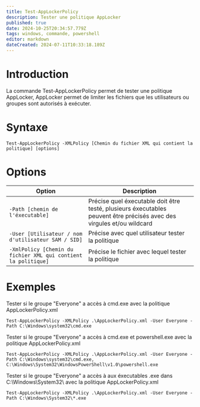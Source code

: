 ```yaml
---
title: Test-AppLockerPolicy
description: Tester une politique AppLocker
published: true
date: 2024-10-25T20:34:57.779Z
tags: windows, commande, powershell
editor: markdown
dateCreated: 2024-07-11T10:33:18.189Z
---
```


# Introduction

La commande Test-AppLockerPolicy permet de tester une politique AppLocker, AppLocker permet de limiter les fichiers que les utilisateurs ou groupes sont autorisés à exécuter.

# Syntaxe

`Test-AppLockerPolicy -XMLPolicy [Chemin du fichier XML qui contient la politique] [options]`

# Options

| Option                                                         | Description                                                                                                           |
| -------------------------------------------------------------- | --------------------------------------------------------------------------------------------------------------------- |
| `-Path [chemin de l'éxecutable]`                               | Précise quel éxecutable doit être testé, plusieurs éxecutables peuvent être précisés avec des virgules et/ou wildcard |
| `-User [Utilisateur / nom d'utilisateur SAM / SID]`            | Précise avec quel utilisateur tester la politique                                                                     |
| `-XmlPolicy [Chemin du fichier XML qui contient la politique]` | Précise le fichier avec lequel tester la politique                                                                    |

# Exemples

Tester si le groupe "Everyone" a accès à cmd.exe avec la politique AppLockerPolicy.xml

`Test-AppLockerPolicy -XMLPolicy .\AppLockerPolicy.xml -User Everyone -Path C:\Windows\system32\cmd.exe`

Tester si le groupe "Everyone" a accès à cmd.exe et powershell.exe avec la politique AppLockerPolicy.xml

`Test-AppLockerPolicy -XMLPolicy .\AppLockerPolicy.xml -User Everyone -Path C:\Windows\system32\cmd.exe, C:\Windows\System32\WindowsPowerShell\v1.0\powershell.exe`

Tester si le groupe "Everyone" a accès à aux éxecutables .exe dans C:\Windows\System32\ avec la politique AppLockerPolicy.xml

`Test-AppLockerPolicy -XMLPolicy .\AppLockerPolicy.xml -User Everyone -Path C:\Windows\System32\*.exe`
